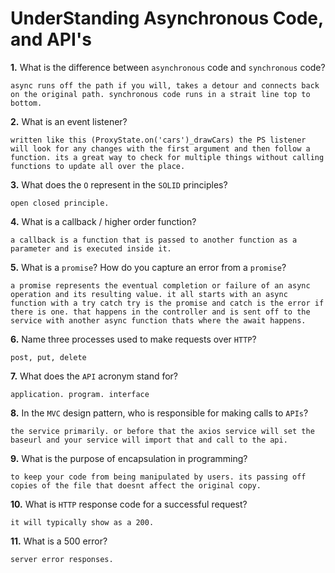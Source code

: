 # UnderStanding Asynchronous Code, and API's

**1.** What is the difference between `asynchronous` code and `synchronous` code?
<!-- enter you answer in the space below -->
```
async runs off the path if you will, takes a detour and connects back on the original path. synchronous code runs in a strait line top to bottom.
```
**2.** What is an event listener?
<!-- enter you answer in the space below -->
```
written like this (ProxyState.on('cars')_drawCars) the PS listener will look for any changes with the first argument and then follow a function. its a great way to check for multiple things without calling functions to update all over the place.
```
**3.** What does the `O` represent in the `SOLID` principles?
<!-- enter you answer in the space below -->
```
open closed principle.
```
**4.** What is a callback / higher order function?
<!-- enter you answer in the space below -->
```
a callback is a function that is passed to another function as a parameter and is executed inside it.
```
**5.** What is a `promise`? How do you capture an error from a `promise`?
<!-- enter you answer in the space below -->
```
a promise represents the eventual completion or failure of an async operation and its resulting value. it all starts with an async function with a try catch try is the promise and catch is the error if there is one. that happens in the controller and is sent off to the service with another async function thats where the await happens.
```
**6.** Name three processes used to make requests over `HTTP`?
<!-- enter you answer in the space below -->
```
post, put, delete
```
**7.** What does the `API` acronym stand for?
<!-- enter you answer in the space below -->
```
application. program. interface
```
**8.** In the `MVC` design pattern, who is responsible for making calls to `APIs`?
<!-- enter you answer in the space below -->
```
the service primarily. or before that the axios service will set the baseurl and your service will import that and call to the api.
```
**9.** What is the purpose of encapsulation in programming?
<!-- enter you answer in the space below -->
```
to keep your code from being manipulated by users. its passing off copies of the file that doesnt affect the original copy.
```
**10.** What is `HTTP` response code for a successful request?
<!-- enter you answer in the space below -->
```
it will typically show as a 200.
```
**11.** What is a 500 error?
<!-- enter you answer in the space below -->
```
server error responses.
```